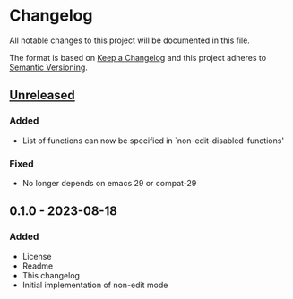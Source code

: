 # Changelog
All notable changes to this project will be documented in this file.

The format is based on [Keep a Changelog](http://keepachangelog.com/en/1.0.0/)
and this project adheres to [Semantic Versioning](http://semver.org/spec/v2.0.0.html).

## [Unreleased]
### Added
- List of functions can now be specified in `non-edit-disabled-functions'

### Fixed
- No longer depends on emacs 29 or compat-29

## 0.1.0 - 2023-08-18
### Added
- License
- Readme
- This changelog
- Initial implementation of non-edit mode

[Unreleased]: https://github.com/aragaer/runner/compare/v0.1.0...HEAD
